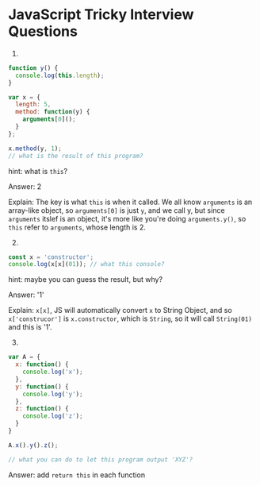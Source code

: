 # JavaScript Tricky Interview Questions

1.
```Javascript
function y() {
  console.log(this.length);
}

var x = {
  length: 5,
  method: function(y) {
    arguments[0]();
  }
};

x.method(y, 1);
// what is the result of this program?
```

hint: what is `this`?

Answer: 2

Explain: The key is what `this` is when it called. We all know `arguments` is an array-like object, so `arguments[0]` is just `y`, and we call y, but since `arguments` itslef is an object, it's more like you're doing `arguments.y()`, so `this` refer to `arguments`, whose length is 2.

2.
```javascript
const x = 'constructor';
console.log(x[x](01)); // what this console?
```

hint: maybe you can guess the result, but why?

Answer: '1'

Explain: `x[x]`, JS will automatically convert `x` to String Object, and so `x['construcor']` is `x.constructor`, which is `String`, so it will call `String(01)` and this is '1'.

3.
```JavaScript
var A = {
  x: function() {
    console.log('x');
  },
  y: function() {
    console.log('y');
  },
  z: function() {
    console.log('z');
  }
}

A.x().y().z();

// what you can do to let this program output 'XYZ'?
```

Answer: add `return this` in each function
